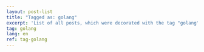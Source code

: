 ```yaml
---
layout: post-list
title: "Tagged as: golang"
excerpt: 'List of all posts, which were decorated with the tag "golang".'  
tag: golang
lang: en
ref: tag-golang
---
```

